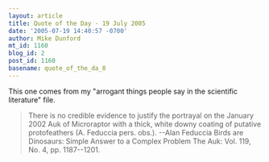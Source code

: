 ```yaml
---
layout: article
title: Quote of the Day - 19 July 2005
date: '2005-07-19 14:40:57 -0700'
author: Mike Dunford
mt_id: 1160
blog_id: 2
post_id: 1160
basename: quote_of_the_da_8
---
```

This one comes from my "arrogant things people say in the scientific literature" file. 

> There is no credible evidence to justify the portrayal on the January 2002 Auk of Microraptor with a thick, white downy coating of putative protofeathers (A. Feduccia pers. obs.).
> --Alan Feduccia
> Birds are Dinosaurs: Simple Answer to a Complex Problem
> The Auk: Vol. 119, No. 4, pp. 1187--1201.
